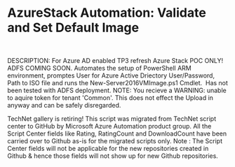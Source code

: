 ﻿AzureStack Automation: Validate and Set Default Image
=====================================================

            

 


DESCRIPTION: For Azure AD enabled TP3 refresh Azure Stack POC ONLY! ADFS COMING SOON. Automates the setup of PowerShell ARM environment, promptes User for Azure Active Driectory User/Password, Path to ISO file and runs
 the New-Server2016VMImage.ps1 Cmdlet.  Has not been tested with ADFS deployment. NOTE: You recieve a WARNING: unable to aquire token for tenant 'Common'. This does not effect the Upload in anyway and can be safely disregarded.
 

        
    
TechNet gallery is retiring! This script was migrated from TechNet script center to GitHub by Microsoft Azure Automation product group. All the Script Center fields like Rating, RatingCount and DownloadCount have been carried over to Github as-is for the migrated scripts only. Note : The Script Center fields will not be applicable for the new repositories created in Github & hence those fields will not show up for new Github repositories.

